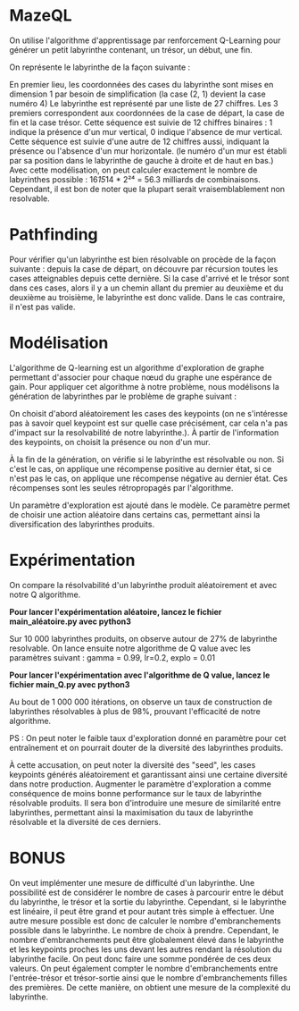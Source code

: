 # MazeQL
On utilise l'algorithme d'apprentissage par renforcement Q-Learning pour générer un petit labyrinthe contenant, un trésor, un début, une fin.


On représente le labyrinthe de la façon suivante :

En premier lieu, les coordonnées des cases du labyrinthe sont mises en dimension 1 par besoin de simplification (la case (2, 1) devient la case numéro 4)
Le labyrinthe est représenté par une liste de 27 chiffres.
Les 3 premiers correspondent aux coordonnées de la case de départ, la case de fin et la case trésor. Cette séquence est suivie de 12 chiffres binaires : 1 indique la présence d'un mur vertical, 0 indique l'absence de mur vertical.
Cette séquence est suivie d'une autre de 12 chiffres aussi, indiquant la présence ou l'absence d'un mur horizontale. (le numéro d'un mur est établi par sa position dans le labyrinthe de gauche à droite et de haut en bas.)
Avec cette modélisation, on peut calculer exactement le nombre de labyrinthes possible : 16*15*14 * 2²⁴ = 56.3 milliards de combinaisons. Cependant, il est bon de noter que la plupart serait vraisemblablement non resolvable.




# Pathfinding


Pour vérifier qu'un labyrinthe est bien résolvable on procède de la façon suivante : depuis la case de départ, on découvre par récursion toutes les cases atteignables depuis cette dernière. Si la case d'arrivé et le trésor sont dans ces cases, alors il y a un chemin allant du premier au deuxième et du deuxième au troisième, le labyrinthe est donc valide. Dans le cas contraire, il n'est pas valide.




# Modélisation




L'algorithme de Q-learning est un algorithme d'exploration de graphe permettant d'associer pour chaque nœud du graphe une espérance de gain.
Pour appliquer cet algorithme à notre problème, nous modélisons la génération de labyrinthes par le problème de graphe suivant :

On choisit d'abord aléatoirement les cases des keypoints (on ne s'intéresse pas à savoir quel keypoint est sur quelle case précisément, car cela n'a pas d'impact sur la resolvabilité de notre labyrinthe.).
À partir de l'information des keypoints, on choisit la présence ou non d'un mur.

À la fin de la génération, on vérifie si le labyrinthe est résolvable ou non. Si c'est le cas, on applique une récompense positive au dernier état, si ce n'est pas le cas, on applique une récompense négative au dernier état. Ces récompenses sont les seules rétropropagés par l'algorithme.

Un paramètre d'exploration est ajouté dans le modèle. Ce paramètre permet de choisir une action aléatoire dans certains cas, permettant ainsi la diversification des labyrinthes produits.




# Expérimentation

On compare la résolvabilité d'un labyrinthe produit aléatoirement et avec notre Q algorithme.


**Pour lancer l'expérimentation aléatoire, lancez le fichier main_aléatoire.py avec python3**


Sur 10 000 labyrinthes produits, on observe autour de 27% de labyrinthe resolvable.
On lance ensuite notre algorithme de Q value avec les paramètres suivant : gamma = 0.99, lr=0.2, explo = 0.01


**Pour lancer l'expérimentation avec l'algorithme de Q value, lancez le fichier main_Q.py avec python3**


Au bout de 1 000 000 itérations, on observe un taux de construction de labyrinthes résolvables à plus de 98%, prouvant l'efficacité de notre algorithme.

PS : On peut noter le faible taux d'exploration donné en paramètre pour cet entraînement et on pourrait douter de la diversité des labyrinthes produits.

À cette accusation, on peut noter la diversité des "seed", les cases keypoints générés aléatoirement et garantissant ainsi une certaine diversité dans notre production. Augmenter le paramètre d'exploration a comme conséquence de moins bonne performance sur le taux de labyrinthe résolvable produits. Il sera bon d'introduire une mesure de similarité entre labyrinthes, permettant ainsi la maximisation du taux de labyrinthe résolvable et la diversité de ces derniers.




# BONUS
On veut implémenter une mesure de difficulté d'un labyrinthe.
Une possibilité est de considérer le nombre de cases à parcourir entre le début du labyrinthe, le trésor et la sortie du labyrinthe. Cependant, si le labyrinthe est linéaire, il peut être grand et pour autant très simple à effectuer.
Une autre mesure possible est donc de calculer le nombre d'embranchements possible dans le labyrinthe. Le nombre de choix à prendre.
Cependant, le nombre d'embranchements peut être globalement élevé dans le labyrinthe et les keypoints proches les uns devant les autres rendant la résolution du labyrinthe facile.
On peut donc faire une somme pondérée de ces deux valeurs. On peut également compter le nombre d'embranchements entre l'entrée-trésor et trésor-sortie ainsi que le nombre d'embranchements filles des premières. De cette manière, on obtient une mesure de la complexité du labyrinthe.
